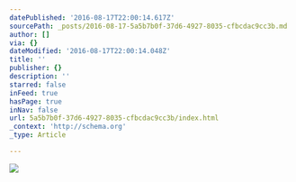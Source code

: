 ```yaml
---
datePublished: '2016-08-17T22:00:14.617Z'
sourcePath: _posts/2016-08-17-5a5b7b0f-37d6-4927-8035-cfbcdac9cc3b.md
author: []
via: {}
dateModified: '2016-08-17T22:00:14.048Z'
title: ''
publisher: {}
description: ''
starred: false
inFeed: true
hasPage: true
inNav: false
url: 5a5b7b0f-37d6-4927-8035-cfbcdac9cc3b/index.html
_context: 'http://schema.org'
_type: Article

---
```

![](https://the-grid-user-content.s3-us-west-2.amazonaws.com/447fcdd6-33d7-453f-92e7-aff7685ec32b.jpg)